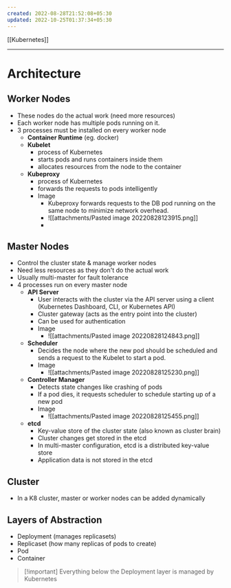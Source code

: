 ```yaml
---
created: 2022-08-28T21:52:08+05:30
updated: 2022-10-25T01:37:34+05:30
---
```

[[Kubernetes]]

---
# Architecture

## Worker Nodes
- These nodes do the actual work (need more resources)
- Each worker node has multiple pods running on it. 
- 3 processes must be installed on every worker node
	- **Container Runtime** (eg. docker)
	- **Kubelet** 
		- process of Kubernetes
		- starts pods and runs containers inside them
		- allocates resources from the node to the container
	- **Kubeproxy**
		- process of Kubernetes
		- forwards the requests to pods intelligently
		- Image
			- Kubeproxy forwards requests to the DB pod running on the same node to minimize network overhead.
			- ![[attachments/Pasted image 20220828123915.png]]
			- 

## Master Nodes
- Control the cluster state & manage worker nodes
- Need less resources as they don't do the actual work
- Usually multi-master for fault tolerance
- 4 processes run on every master node
	- **API Server**
		- User interacts with the cluster via the API server using a client (Kubernetes Dashboard, CLI, or Kubernetes API)
		- Cluster gateway (acts as the entry point into the cluster)
		- Can be used for authentication
		- Image
			- ![[attachments/Pasted image 20220828124843.png]]
	- **Scheduler**
		- Decides the node where the new pod should be scheduled and sends a request to the Kubelet to start a pod.
		- Image
			- ![[attachments/Pasted image 20220828125230.png]]
	- **Controller Manager**
		- Detects state changes like crashing of pods
		- If a pod dies, it requests scheduler to schedule starting up of a new pod
		- Image
			- ![[attachments/Pasted image 20220828125455.png]]
	- **etcd**
		- Key-value store of the cluster state (also known as cluster brain)
		- Cluster changes get stored in the etcd
		- In multi-master configuration, etcd is a distributed key-value store
		- Application data is not stored in the etcd

## Cluster
- In a K8 cluster, master or worker nodes can be added dynamically

## Layers of Abstraction
- Deployment (manages replicasets)
- Replicaset (how many replicas of pods to create)
- Pod
- Container

> [!important] Everything below the Deployment layer is managed by Kubernetes